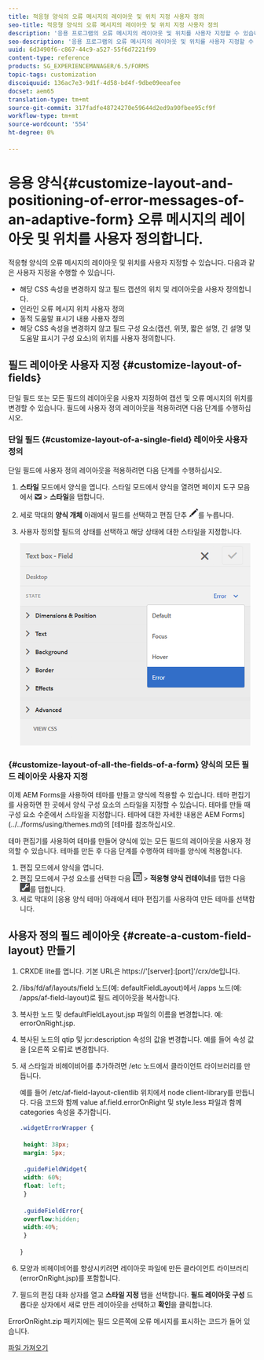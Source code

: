 ```yaml
---
title: 적응형 양식의 오류 메시지의 레이아웃 및 위치 지정 사용자 정의
seo-title: 적응형 양식의 오류 메시지의 레이아웃 및 위치 지정 사용자 정의
description: '응용 프로그램의 오류 메시지의 레이아웃 및 위치를 사용자 지정할 수 있습니다. '
seo-description: '응용 프로그램의 오류 메시지의 레이아웃 및 위치를 사용자 지정할 수 있습니다. '
uuid: 6d3490f6-c867-44c9-a527-55f6d7221f99
content-type: reference
products: SG_EXPERIENCEMANAGER/6.5/FORMS
topic-tags: customization
discoiquuid: 136ac7e3-9d1f-4d58-bd4f-9dbe09eeafee
docset: aem65
translation-type: tm+mt
source-git-commit: 317fadfe48724270e59644d2ed9a90fbee95cf9f
workflow-type: tm+mt
source-wordcount: '554'
ht-degree: 0%

---
```



# 응용 양식{#customize-layout-and-positioning-of-error-messages-of-an-adaptive-form} 오류 메시지의 레이아웃 및 위치를 사용자 정의합니다.

적응형 양식의 오류 메시지의 레이아웃 및 위치를 사용자 지정할 수 있습니다. 다음과 같은 사용자 지정을 수행할 수 있습니다.

* 해당 CSS 속성을 변경하지 않고 필드 캡션의 위치 및 레이아웃을 사용자 정의합니다.
* 인라인 오류 메시지 위치 사용자 정의
* 동적 도움말 표시기 내용 사용자 정의
* 해당 CSS 속성을 변경하지 않고 필드 구성 요소(캡션, 위젯, 짧은 설명, 긴 설명 및 도움말 표시기 구성 요소)의 위치를 사용자 정의합니다.

## 필드 레이아웃 사용자 지정 {#customize-layout-of-fields}

단일 필드 또는 모든 필드의 레이아웃을 사용자 지정하여 캡션 및 오류 메시지의 위치를 변경할 수 있습니다. 필드에 사용자 정의 레이아웃을 적용하려면 다음 단계를 수행하십시오.

### 단일 필드 {#customize-layout-of-a-single-field} 레이아웃 사용자 정의

단일 필드에 사용자 정의 레이아웃을 적용하려면 다음 단계를 수행하십시오.

1. **스타일** 모드에서 양식을 엽니다. 스타일 모드에서 양식을 열려면 페이지 도구 모음에서 ![canvas-drop-down](assets/canvas-drop-down.png) > **스타일**&#x200B;을 탭합니다.
1. 세로 막대의 **양식 개체** 아래에서 필드를 선택하고 편집 단추 ![편집 단추](assets/edit-button.png)를 누릅니다.
1. 사용자 정의할 필드의 상태를 선택하고 해당 상태에 대한 스타일을 지정합니다.

   ![필드의 인라인 스타일 지정](assets/edit-error-state.png)

### {#customize-layout-of-all-the-fields-of-a-form} 양식의 모든 필드 레이아웃 사용자 지정

이제 AEM Forms을 사용하여 테마를 만들고 양식에 적용할 수 있습니다. 테마 편집기를 사용하면 한 곳에서 양식 구성 요소의 스타일을 지정할 수 있습니다. 테마를 만들 때 구성 요소 수준에서 스타일을 지정합니다. 테마에 대한 자세한 내용은 AEM Forms](../../forms/using/themes.md)의 [테마를 참조하십시오.

테마 편집기를 사용하여 테마를 만들어 양식에 있는 모든 필드의 레이아웃을 사용자 정의할 수 있습니다. 테마를 만든 후 다음 단계를 수행하여 테마를 양식에 적용합니다.

1. 편집 모드에서 양식을 엽니다.
1. 편집 모드에서 구성 요소를 선택한 다음 ![필드 수준](assets/field-level.png) > **적응형 양식 컨테이너**&#x200B;를 탭한 다음 ![cmppr](assets/cmppr.png)를 탭합니다.
1. 세로 막대의 [응용 양식 테마] 아래에서 테마 편집기를 사용하여 만든 테마를 선택합니다.

## 사용자 정의 필드 레이아웃 {#create-a-custom-field-layout} 만들기

1. CRXDE lite를 엽니다. 기본 URL은 https://&#39;[server]:[port]&#39;/crx/de입니다.
1. /libs/fd/af/layouts/field 노드(예: defaultFieldLayout)에서 /apps 노드(예: /apps/af-field-layout)로 필드 레이아웃을 복사합니다.
1. 복사한 노드 및 defaultFieldLayout.jsp 파일의 이름을 변경합니다. 예: errorOnRight.jsp.

1. 복사된 노드의 qtip 및 jcr:description 속성의 값을 변경합니다. 예를 들어 속성 값을 [오른쪽 오류]로 변경합니다.

1. 새 스타일과 비헤이비어를 추가하려면 /etc 노드에서 클라이언트 라이브러리를 만듭니다.

   예를 들어 /etc/af-field-layout-clientlib 위치에서 node client-library를 만듭니다. 다음 코드와 함께 value af.field.errorOnRight 및 style.less 파일과 함께 categories 속성을 추가합니다.

   ```css
   .widgetErrorWrapper {
   
    height: 38px;
    margin: 5px;
   
    .guideFieldWidget{
    width: 60%;
    float: left; 
    }
   
    .guideFieldError{
    overflow:hidden;
    width:40%; 
    }
   
   }
   ```

1. 모양과 비헤이비어를 향상시키려면 레이아웃 파일에 만든 클라이언트 라이브러리(errorOnRight.jsp)를 포함합니다.
1. 필드의 편집 대화 상자를 열고 **스타일 지정** 탭을 선택합니다. **필드 레이아웃 구성** 드롭다운 상자에서 새로 만든 레이아웃을 선택하고 **확인**&#x200B;을 클릭합니다.

ErrorOnRight.zip 패키지에는 필드 오른쪽에 오류 메시지를 표시하는 코드가 들어 있습니다.

[파일 가져오기](assets/erroronright.zip)
